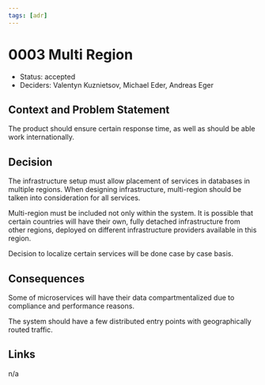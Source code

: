 ```yaml
---
tags: [adr]
---
```


# 0003 Multi Region

* Status: accepted
* Deciders: Valentyn Kuznietsov, Michael Eder, Andreas Eger

## Context and Problem Statement

The product should ensure certain response time, as well as should be able work internationally.

## Decision

The infrastructure setup must allow placement of services in databases in multiple regions. When designing infrastructure, multi-region should be talken into consideration for all services. 

Multi-region must be included not only within the system. It is possible that certain countries will have their own, fully detached infrastructure from other regions, deployed on different infrastructure providers available in this region.

Decision to localize certain services will be done case by case basis.

## Consequences

Some of microservices will have their data compartmentalized due to compliance and performance reasons. 

The system should have a few distributed entry points with geographically routed traffic.

## Links

n/a
